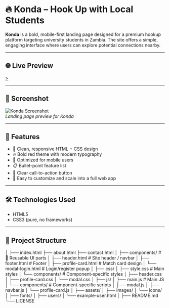 # 🔥 Konda – Hook Up with Local Students

**Konda** is a bold, mobile-first landing page designed for a premium hookup platform targeting university students in Zambia. The site offers a simple, engaging interface where users can explore potential connections nearby.

---

## 🌐 Live Preview

[>](https://zakir176.github.io/Konda/index.html)

---

## 📸 Screenshot

![Konda Screenshot](./screenshot.png)  
*Landing page preview for Konda*

---

## 🚀 Features

- 🎯 Clean, responsive HTML + CSS design
- 🔥 Bold red theme with modern typography
- 📱 Optimized for mobile users
- 📋 Bullet-point feature list
- 📍 Clear call-to-action button
- 🎨 Easy to customize and scale into a full web app

---

## 🛠️ Technologies Used

- HTML5
- CSS3 (pure, no frameworks)

---

## 📁 Project Structure
│
├── index.html
├── about.html
├── contact.html
│
├── components/                  # 🧩 Reusable UI parts
│   ├── header.html              # Site header / navbar
│   ├── footer.html              # Footer
│   ├── profile-card.html        # Match card design
│   └── modal-login.html         # Login/register popup
│
├── css/
│   ├── style.css                # Main styles
│   └── components/             # Component-specific styles
│       ├── header.css
│       ├── profile-card.css
│       └── modal.css
│
├── js/
│   ├── main.js                  # Main JS
│   └── components/             # Component-specific scripts
│       ├── modal.js
│       ├── navbar.js
│       └── profile-card.js
│
├── assets/
│   ├── images/
│   └── icons/
│
├── fonts/
│
├── users/
│   └── example-user.html
│
├── README.md
└── LICENSE

